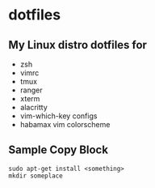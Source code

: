 # dotfiles

## My Linux distro dotfiles for

* zsh
* vimrc
* tmux
* ranger
* xterm
* alacritty
* vim-which-key configs
* habamax vim colorscheme

## Sample Copy Block

    sudo apt-get install <something>
    mkdir someplace
